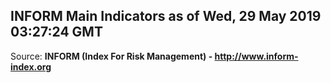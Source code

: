 ## INFORM Main Indicators as of Wed, 29 May 2019 03:27:24 GMT

Source: **INFORM (Index For Risk Management) - http://www.inform-index.org**